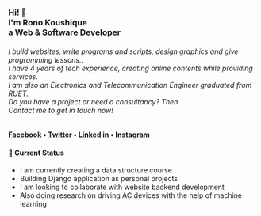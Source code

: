 <h3>Hi! 👋<br>I'm Rono Koushique<br>
a Web & Software Developer</h3>

<h6>I build websites, write programs and scripts, design graphics and give programming lessons..<br>
    I have 4 years of tech experience, creating online contents while providing services.<br>
    I am also an Electronics and Telecommunication Engineer graduated from RUET. <br>
    Do you have a project or need a consultancy? Then <br>
    Contact me to get in touch now!</h6>

<h4> <a href="www.facebook.com/rono.koushique/">Facebook</a> • 
    <a href="https://twitter.com/RonoKoushique">Twitter</a> • 
    <a href="www.linkedin.com/in/koushiqur-rahman/">Linked in</a> • 
    <a href="www.instagram.com/rono_koushique/">Instagram</a></h4>


<h4>📕 Current Status</h4>

- I am currently creating a data structure course <br>
- Building Django application as personal projects <br>
- I am looking to collaborate with website backend development <br>
- Also doing research on driving AC devices with the help of machine learning
